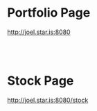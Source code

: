 # Portfolio Page

http://joel.star.is:8080

<br />
<br />

# Stock Page

http://joel.star.is:8080/stock
